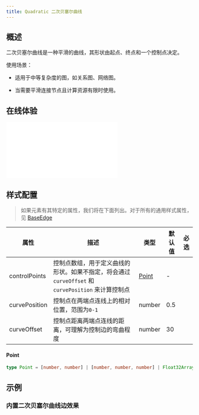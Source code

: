 ```yaml
---
title: Quadratic 二次贝塞尔曲线
---
```


## 概述

二次贝塞尔曲线是一种平滑的曲线，其形状由起点、终点和一个控制点决定。

使用场景：

- 适用于中等复杂度的图，如关系图、网络图。

- 当需要平滑连接节点且计算资源有限时使用。

## 在线体验

<embed src="@/common/api/elements/edges/quadratic.md"></embed>

## 样式配置

> 如果元素有其特定的属性，我们将在下面列出。对于所有的通用样式属性，见 [BaseEdge](/manual/element/edge/build-in/base-edge)

| 属性          | 描述                                                                                               | 类型            | 默认值 | 必选 |
| ------------- | -------------------------------------------------------------------------------------------------- | --------------- | ------ | ---- |
| controlPoints | 控制点数组，用于定义曲线的形状。如果不指定，将会通过 `curveOffset` 和 `curvePosition` 来计算控制点 | [Point](#point) | -      |      |
| curvePosition | 控制点在两端点连线上的相对位置，范围为`0-1`                                                        | number          | 0.5    |      |
| curveOffset   | 控制点距离两端点连线的距离，可理解为控制边的弯曲程度                                               | number          | 30     |      |

#### Point

```typescript
type Point = [number, number] | [number, number, number] | Float32Array;
```

## 示例

### 内置二次贝塞尔曲线边效果

<Playground path="element/edge/demo/quadratic.js" rid="default-quadratic-edge" height='520px'></Playground>
